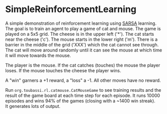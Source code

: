 # SimpleReinforcementLearning

A simple demonstration of reinforcement learning using
[SARSA](https://en.wikipedia.org/wiki/State-Action-Reward-State-Action)
learning.  The goal is to train an agent to play a game of cat and mouse.
The game is played on a 5x5 grid.  The cheese is in the upper left ('*').
The cat starts near the cheese ('c').  The mouse starts in the lower right 
('m').  There is a barrier in the middle of the grid ('XXX') which the cat 
cannot see through.  The cat will move around randomly until it can see the 
mouse at which time it will move towards the mouse.

The player is the mouse.  If the cat catches (touches) the mouse the player
loses.  If the mouse touches the cheese the player wins.

A "win" garners a +1 reward, a "loss" a -1.  All other moves have no reward.

Run `org.toubassi.rl.catmouse.CatMouseGame` to see training results and
the result of the game board at each time step for each episode.  It runs
10000 episodes and wins 94% of the games (closing with a ~1400 win streak).  
It generates lots of output.

